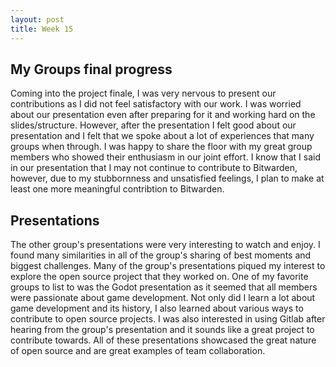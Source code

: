 ```yaml
---
layout: post
title: Week 15
---
```


## My Groups final progress
Coming into the project finale, I was very nervous to present our contributions as I did not feel satisfactory with our work. I was worried about our presentation even after preparing for it and working hard on the slides/structure. However, after the presentation I felt good about our presentation and I felt that we spoke about a lot of experiences that many groups when through. I was happy to share the floor with my great group members who showed their enthusiasm in our joint effort. I know that I said in our presentation that I may not continue to contribute to Bitwarden, however, due to my stubbornness and unsatisfied feelings, I plan to make at least one more meaningful contribtion to Bitwarden.
<!--more-->
## Presentations
The other group's presentations were very interesting to watch and enjoy. I found many similarities in all of the group's sharing of best moments and biggest challenges. Many of the group's presentations piqued my interest to explore the open source project that they worked on. One of my favorite groups to list to was the Godot presentation as it seemed that all members were passionate about game development. Not only did I learn a lot about game development and its history, I also learned about various ways to contribute to open source projects. I was also interested in using Gitlab after hearing from the group's presentation and it sounds like a great project to contribute towards. All of these presentations showcased the great nature of open source and are great examples of team collaboration.
